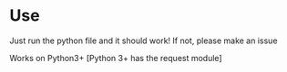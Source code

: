 # Use
Just run the python file and it should work! If not, please make an issue

Works on Python3+ [Python 3+ has the request module]
